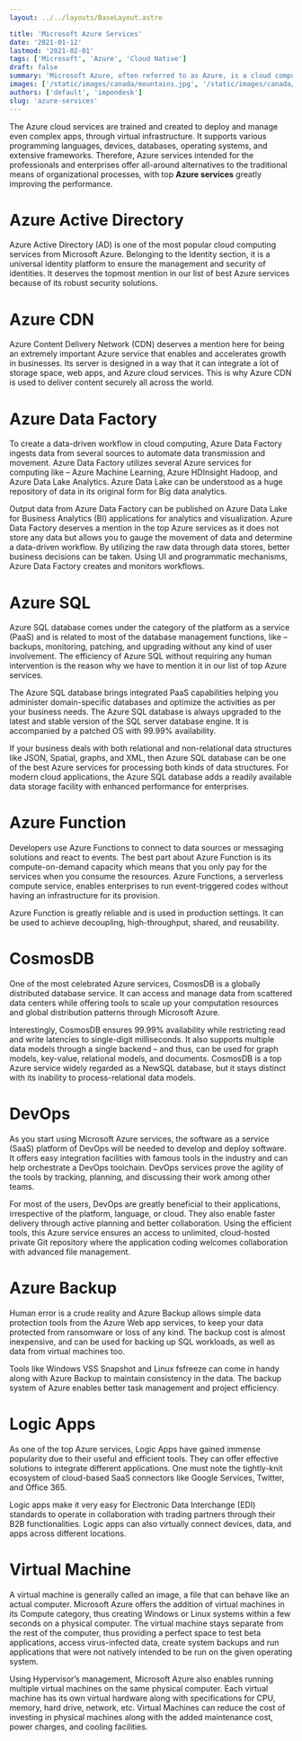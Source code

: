 ```yaml
---
layout: ../../layouts/BaseLayout.astro

title: 'Microsoft Azure Services'
date: '2021-01-12'
lastmod: '2021-02-01'
tags: ['Microsoft', 'Azure', 'Cloud Native']
draft: false
summary: 'Microsoft Azure, often referred to as Azure, is a cloud computing platform operated by Microsoft that provides access, management, and development of applications and services via around the world-distributed data centers.'
images: ['/static/images/canada/mountains.jpg', '/static/images/canada/toronto.jpg']
authors: ['default', 'impondesk']
slug: 'azure-services'
---
```


<main class="max-w-7xl mx-auto">

<!-- <img src="https://cdn-dynmedia-1.microsoft.com/is/image/microsoftcorp/Desktop-hero_jan?resMode=sharp2&op_usm=1.5,0.65,15,0&wid=1920&qlt=75" /> -->

The Azure cloud services are trained and created to deploy and manage even complex apps, through virtual infrastructure. It supports various programming languages, devices, databases, operating systems, and extensive frameworks. Therefore, Azure services intended for the professionals and enterprises offer all-around alternatives to the traditional means of organizational processes, with top **Azure services** greatly improving the performance.

# Azure Active Directory

Azure Active Directory (AD) is one of the most popular cloud computing services from Microsoft Azure. Belonging to the Identity section, it is a universal identity platform to ensure the management and security of identities. It deserves the topmost mention in our list of best Azure services because of its robust security solutions.

# Azure CDN

Azure Content Delivery Network (CDN) deserves a mention here for being an extremely important Azure service that enables and accelerates growth in businesses. Its server is designed in a way that it can integrate a lot of storage space, web apps, and Azure cloud services. This is why Azure CDN is used to deliver content securely all across the world.

# Azure Data Factory

To create a data-driven workflow in cloud computing, Azure Data Factory ingests data from several sources to automate data transmission and movement. Azure Data Factory utilizes several Azure services for computing like – Azure Machine Learning, Azure HDInsight Hadoop, and Azure Data Lake Analytics. Azure Data Lake can be understood as a huge repository of data in its original form for Big data analytics.

Output data from Azure Data Factory can be published on Azure Data Lake for Business Analytics (BI) applications for analytics and visualization. Azure Data Factory deserves a mention in the top Azure services as it does not store any data but allows you to gauge the movement of data and determine a data-driven workflow. By utilizing the raw data through data stores, better business decisions can be taken. Using UI and programmatic mechanisms, Azure Data Factory creates and monitors workflows.

# Azure SQL

Azure SQL database comes under the category of the platform as a service (PaaS) and is related to most of the database management functions, like – backups, monitoring, patching, and upgrading without any kind of user involvement. The efficiency of Azure SQL without requiring any human intervention is the reason why we have to mention it in our list of top Azure services.

The Azure SQL database brings integrated PaaS capabilities helping you administer domain-specific databases and optimize the activities as per your business needs. The Azure SQL database is always upgraded to the latest and stable version of the SQL server database engine. It is accompanied by a patched OS with 99.99% availability.

If your business deals with both relational and non-relational data structures like JSON, Spatial, graphs, and XML, then Azure SQL database can be one of the best Azure services for processing both kinds of data structures. For modern cloud applications, the Azure SQL database adds a readily available data storage facility with enhanced performance for enterprises.

# Azure Function

Developers use Azure Functions to connect to data sources or messaging solutions and react to events. The best part about Azure Function is its compute-on-demand capacity which means that you only pay for the services when you consume the resources. Azure Functions, a serverless compute service, enables enterprises to run event-triggered codes without having an infrastructure for its provision.

Azure Function is greatly reliable and is used in production settings. It can be used to achieve decoupling, high-throughput, shared, and reusability.

# CosmosDB

One of the most celebrated Azure services, CosmosDB is a globally distributed database service. It can access and manage data from scattered data centers while offering tools to scale up your computation resources and global distribution patterns through Microsoft Azure.

Interestingly, CosmosDB ensures 99.99% availability while restricting read and write latencies to single-digit milliseconds. It also supports multiple data models through a single backend – and thus, can be used for graph models, key-value, relational models, and documents. CosmosDB is a top Azure service widely regarded as a NewSQL database, but it stays distinct with its inability to process-relational data models.


# DevOps

As you start using Microsoft Azure services, the software as a service (SaaS) platform of DevOps will be needed to develop and deploy software. It offers easy integration facilities with famous tools in the industry and can help orchestrate a DevOps toolchain. DevOps services prove the agility of the tools by tracking, planning, and discussing their work among other teams.

For most of the users, DevOps are greatly beneficial to their applications, irrespective of the platform, language, or cloud. They also enable faster delivery through active planning and better collaboration. Using the efficient tools, this Azure service ensures an access to unlimited, cloud-hosted private Git repository where the application coding welcomes collaboration with advanced file management.


# Azure Backup

Human error is a crude reality and Azure Backup allows simple data protection tools from the Azure Web app services, to keep your data protected from ransomware or loss of any kind. The backup cost is almost inexpensive, and can be used for backing up SQL workloads, as well as data from virtual machines too.

Tools like Windows VSS Snapshot and Linux fsfreeze can come in handy along with Azure Backup to maintain consistency in the data. The backup system of Azure enables better task management and project efficiency.


# Logic Apps

As one of the top Azure services, Logic Apps have gained immense popularity due to their useful and efficient tools. They can offer effective solutions to integrate different applications. One must note the tightly-knit ecosystem of cloud-based SaaS connectors like Google Services, Twitter, and Office 365.

Logic apps make it very easy for Electronic Data Interchange (EDI) standards to operate in collaboration with trading partners through their B2B functionalities. Logic apps can also virtually connect devices, data, and apps across different locations.


# Virtual Machine

A virtual machine is generally called an image, a file that can behave like an actual computer. Microsoft Azure offers the addition of virtual machines in its Compute category, thus creating Windows or Linux systems within a few seconds on a physical computer. The virtual machine stays separate from the rest of the computer, thus providing a perfect space to test beta applications, access virus-infected data, create system backups and run applications that were not natively intended to be run on the given operating system.

Using Hypervisor’s management, Microsoft Azure also enables running multiple virtual machines on the same physical computer. Each virtual machine has its own virtual hardware along with specifications for CPU, memory, hard drive, network, etc. Virtual Machines can reduce the cost of investing in physical machines along with the added maintenance cost, power charges, and cooling facilities.


</main>